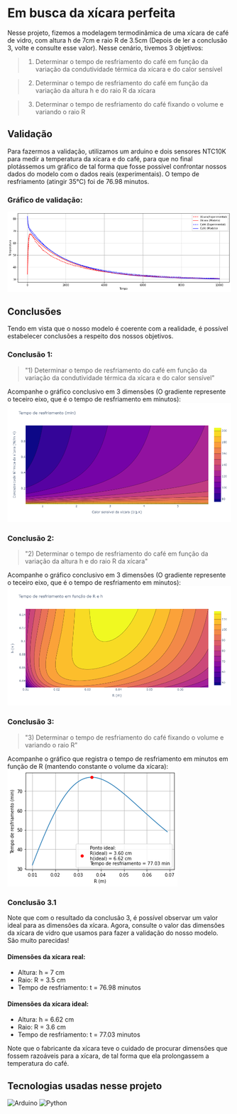# Em busca da xícara perfeita
Nesse projeto, fizemos a modelagem termodinâmica de uma xícara de café de vidro, com altura h de 7cm e raio R de 3.5cm (Depois de ler a conclusão 3, volte e consulte esse valor). Nesse cenário, tivemos 3 objetivos:
> 1) Determinar o tempo de resfriamento do café em função da variação da condutividade térmica da xícara e do calor sensível

> 2) Determinar o tempo de resfriamento do café em função da variação da altura h e do raio R da xícara

> 3) Determinar o tempo de resfriamento do café fixando o volume e variando o raio R

## Validação
Para fazermos a validação, utilizamos um arduino e dois sensores NTC10K para medir a temperatura da xícara e do café, para que no final plotássemos um gráfico de tal forma que fosse possível confrontar nossos dados do modelo com o dados reais (experimentais). O tempo de resfriamento (atingir 35°C) foi de 76.98 minutos.
### Gráfico de validação:
![img1](validacao.png)

## Conclusões
Tendo em vista que o nosso modelo é coerente com a realidade, é possível estabelecer conclusões a respeito dos nossos objetivos.

### Conclusão 1:

> "1) Determinar o tempo de resfriamento do café em função da variação da condutividade térmica da xícara e do calor sensível"

Acompanhe o gráfico conclusivo em 3 dimensões (O gradiente represente o teceiro eixo, que é o tempo de resfriamento em minutos):
![img1](varia_cr_kr2.png)

### Conclusão 2:

> "2) Determinar o tempo de resfriamento do café em função da variação da altura h e do raio R da xícara"

Acompanhe o gráfico conclusivo em 3 dimensões (O gradiente represente o teceiro eixo, que é o tempo de resfriamento em minutos):
![img1](varia_r_h.png)

### Conclusão 3:

> "3) Determinar o tempo de resfriamento do café fixando o volume e variando o raio R"

Acompanhe o gráfico que registra o tempo de resfriamento em minutos em função de R (mantendo constante o volume da xícara):
![img1](variaR_fixa_v0.png)

### Conclusão 3.1
Note que com o resultado da conclusão 3, é possível observar um valor ideal para as dimensões da xícara. Agora, consulte o valor das dimensões da xícara de vidro que usamos para fazer a validação do nosso modelo. São muito parecidas!
#### Dimensões da xícara real:
- Altura: h = 7 cm
- Raio: R = 3.5 cm
- Tempo de resfriamento: t = 76.98 minutos

#### Dimensões da xícara ideal:
- Altura: h = 6.62 cm
- Raio: R = 3.6 cm
- Tempo de resfriamento: t = 77.03 minutos

Note que o fabricante da xícara teve o cuidado de procurar dimensões que fossem razoáveis para a xícara, de tal forma que ela  prolongassem a temperatura do café.

## Tecnologias usadas nesse projeto

![Arduino](https://img.shields.io/badge/Arduino-007ACC?style=for-the-badge&logo=arduino&logoColor=white)
![Python](https://img.shields.io/badge/Python-2D7DB1?style=for-the-badge&logo=python&logoColor=yellow)
